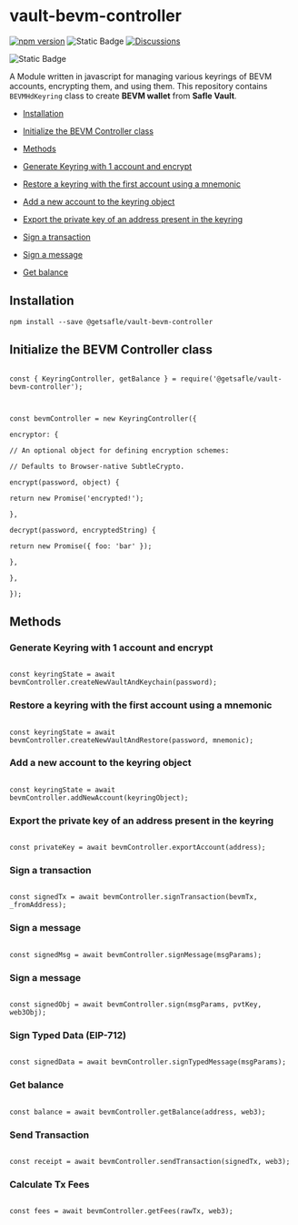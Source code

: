
# vault-bevm-controller

  

[![npm version](https://badge.fury.io/js/@getsafle%2Fvault-bevm-controller.svg)](https://badge.fury.io/js/@getsafle%2Fvault-bevm-controller) <img  alt="Static Badge"  src="https://img.shields.io/badge/License-MIT-green"> [![Discussions][discussions-badge]][discussions-link]

<img  alt="Static Badge"  src="https://img.shields.io/badge/BEVM_controller-documentation-purple">

  

A Module written in javascript for managing various keyrings of BEVM accounts, encrypting them, and using them. This repository contains `BEVMHdKeyring` class to create **BEVM wallet** from **Safle Vault**.

  
  

- [Installation](#installation)

- [Initialize the BEVM Controller class](#initialize-the-bevm-controller-class)

- [Methods](#methods)

- [Generate Keyring with 1 account and encrypt](#generate-keyring-with-1-account-and-encrypt)

- [Restore a keyring with the first account using a mnemonic](#restore-a-keyring-with-the-first-account-using-a-mnemonic)

- [Add a new account to the keyring object](#add-a-new-account-to-the-keyring-object)

- [Export the private key of an address present in the keyring](#export-the-private-key-of-an-address-present-in-the-keyring)

- [Sign a transaction](#sign-a-transaction)

- [Sign a message](#sign-a-message)

- [Get balance](#get-balance)

  
  
  

## Installation

  

`npm install --save @getsafle/vault-bevm-controller`

  

## Initialize the BEVM Controller class

  

```

const { KeyringController, getBalance } = require('@getsafle/vault-bevm-controller');

  

const bevmController = new KeyringController({

encryptor: {

// An optional object for defining encryption schemes:

// Defaults to Browser-native SubtleCrypto.

encrypt(password, object) {

return new Promise('encrypted!');

},

decrypt(password, encryptedString) {

return new Promise({ foo: 'bar' });

},

},

});

```

  

## Methods

  

### Generate Keyring with 1 account and encrypt

  

```

const keyringState = await bevmController.createNewVaultAndKeychain(password);

```

  

### Restore a keyring with the first account using a mnemonic

  

```

const keyringState = await bevmController.createNewVaultAndRestore(password, mnemonic);

```

  

### Add a new account to the keyring object

  

```

const keyringState = await bevmController.addNewAccount(keyringObject);

```

  

### Export the private key of an address present in the keyring

  

```

const privateKey = await bevmController.exportAccount(address);

```

  

### Sign a transaction

  

```

const signedTx = await bevmController.signTransaction(bevmTx, _fromAddress);

```

  

### Sign a message

  

```

const signedMsg = await bevmController.signMessage(msgParams);

```

  

### Sign a message

  

```

const signedObj = await bevmController.sign(msgParams, pvtKey, web3Obj);

```

  

### Sign Typed Data (EIP-712)

  

```

const signedData = await bevmController.signTypedMessage(msgParams);

```

  

### Get balance

  

```

const balance = await bevmController.getBalance(address, web3);

```

  

### Send Transaction

  

```

const receipt = await bevmController.sendTransaction(signedTx, web3);

```

  

### Calculate Tx Fees

  

```

const fees = await bevmController.getFees(rawTx, web3);

```

[discussions-badge]: https://img.shields.io/badge/Code_Quality-passing-rgba

[discussions-link]: https://github.com/getsafle/vault-bevm-controller/actions